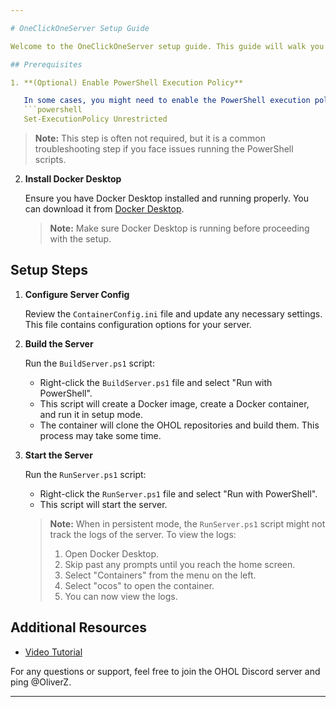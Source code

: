 ```yaml
---

# OneClickOneServer Setup Guide

Welcome to the OneClickOneServer setup guide. This guide will walk you through the steps to get your server up and running on Windows 10/11.

## Prerequisites

1. **(Optional) Enable PowerShell Execution Policy**

   In some cases, you might need to enable the PowerShell execution policy to run scripts. If you encounter issues, open PowerShell as an administrator and run the following command:
   ```powershell
   Set-ExecutionPolicy Unrestricted
   ```

   > **Note:** This step is often not required, but it is a common troubleshooting step if you face issues running the PowerShell scripts.

2. **Install Docker Desktop**

   Ensure you have Docker Desktop installed and running properly. You can download it from [Docker Desktop](https://www.docker.com/products/docker-desktop).

   > **Note:** Make sure Docker Desktop is running before proceeding with the setup.

## Setup Steps

1. **Configure Server Config**

   Review the `ContainerConfig.ini` file and update any necessary settings. This file contains configuration options for your server.

2. **Build the Server**

   Run the `BuildServer.ps1` script:
   - Right-click the `BuildServer.ps1` file and select "Run with PowerShell".
   - This script will create a Docker image, create a Docker container, and run it in setup mode.
   - The container will clone the OHOL repositories and build them. This process may take some time.

3. **Start the Server**

   Run the `RunServer.ps1` script:
   - Right-click the `RunServer.ps1` file and select "Run with PowerShell".
   - This script will start the server.

   > **Note:** When in persistent mode, the `RunServer.ps1` script might not track the logs of the server. To view the logs:
   > 1. Open Docker Desktop.
   > 2. Skip past any prompts until you reach the home screen.
   > 3. Select "Containers" from the menu on the left.
   > 4. Select "ocos" to open the container.
   > 5. You can now view the logs.

## Additional Resources

- [Video Tutorial](https://youtu.be/Ovkx85V-3-M)

For any questions or support, feel free to join the OHOL Discord server and ping @OliverZ.

---
```

